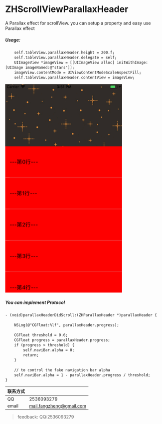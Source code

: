 # ZHScrollViewParallaxHeader
A Parallax effect for scrollView. you can setup a property and easy use Parallax effect

##### Usage:

```
    self.tableView.parallaxHeader.height = 200.f;
    self.tableView.parallaxHeader.delegate = self;
    UIImageView *imageView = [[UIImageView alloc] initWithImage:[UIImage imageNamed:@"stars"]];
    imageView.contentMode = UIViewContentModeScaleAspectFill;
    self.tableView.parallaxHeader.contentView = imageView;
```
<img src="./parallaxEffect.gif" width="375" height="667" />

##### You can implement Protocol <ZHParallaxHeaderDelegate>
```
- (void)parallaxHeaderDidScroll:(ZHParallaxHeader *)parallaxHeader {
    
    NSLog(@"CGFloat:%lf", parallaxHeader.progress);
    
    CGFloat threshold = 0.6;
    CGFloat progress = parallaxHeader.progress;
    if (progress > threshold) {
        self.naviBar.alpha = 0;
        return;
    }
    
    // to control the fake navigation bar alpha 
    self.naviBar.alpha = 1 - parallaxHeader.progress / threshold;
}
```

| 联系方式 |  |
|---------|----|
|QQ|2536093279|
|email|mail.fangzheng@gmail.com|
> feedback: 
> QQ:2536093279
> 
